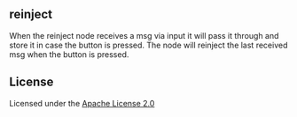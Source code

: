 ## reinject

When the reinject node receives a msg via input it will pass it through and store it in case the button is pressed.
The node will reinject the last received msg when the button is pressed.

## License

Licensed under the [Apache License 2.0](LICENSE)

[Node-RED]: https://nodered.org/
